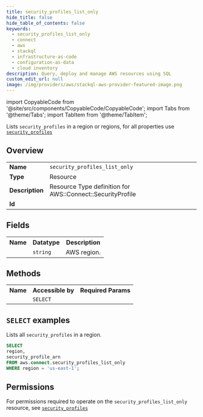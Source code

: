 ```yaml
---
title: security_profiles_list_only
hide_title: false
hide_table_of_contents: false
keywords:
  - security_profiles_list_only
  - connect
  - aws
  - stackql
  - infrastructure-as-code
  - configuration-as-data
  - cloud inventory
description: Query, deploy and manage AWS resources using SQL
custom_edit_url: null
image: /img/providers/aws/stackql-aws-provider-featured-image.png
---
```


import CopyableCode from '@site/src/components/CopyableCode/CopyableCode';
import Tabs from '@theme/Tabs';
import TabItem from '@theme/TabItem';

Lists <code>security_profiles</code> in a region or regions, for all properties use <a href="/providers/aws/serviceName/security_profiles/"><code>security_profiles</code></a>

## Overview
<table><tbody>
<tr><td><b>Name</b></td><td><code>security_profiles_list_only</code></td></tr>
<tr><td><b>Type</b></td><td>Resource</td></tr>
<tr><td><b>Description</b></td><td>Resource Type definition for AWS::Connect::SecurityProfile</td></tr>
<tr><td><b>Id</b></td><td><CopyableCode code="aws.connect.security_profiles_list_only" /></td></tr>
</tbody></table>

## Fields
<table><tbody><tr><th>Name</th><th>Datatype</th><th>Description</th></tr><tr><td><CopyableCode code="region" /></td><td><code>string</code></td><td>AWS region.</td></tr>
</tbody></table>

## Methods

<table><tbody>
  <tr>
    <th>Name</th>
    <th>Accessible by</th>
    <th>Required Params</th>
  </tr>
  <tr>
    <td><CopyableCode code="list_resources" /></td>
    <td><code>SELECT</code></td>
    <td><CopyableCode code="region" /></td>
  </tr>
</tbody></table>

## `SELECT` examples
Lists all <code>security_profiles</code> in a region.
```sql
SELECT
region,
security_profile_arn
FROM aws.connect.security_profiles_list_only
WHERE region = 'us-east-1';
```


## Permissions

For permissions required to operate on the <code>security_profiles_list_only</code> resource, see <a href="/providers/aws/connect/security_profiles/#permissions"><code>security_profiles</code></a>

